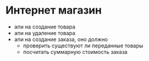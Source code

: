 # Интернет магазин
- апи на создание товара
- апи на удаление товара
- апи на создание заказа, оно должно
  - проверить существуют ли переданные товары 
  - посчитать суммарную стоимость заказа